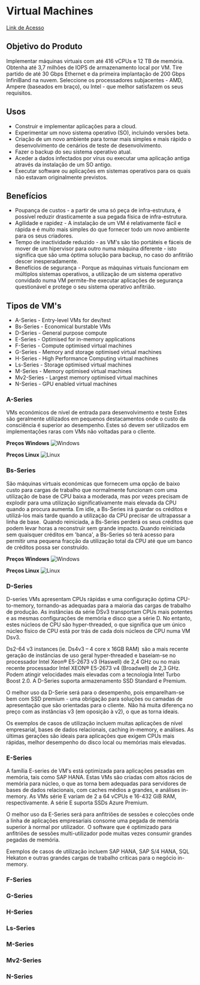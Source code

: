 # Virtual Machines

[Link de Acesso](https://azure.microsoft.com/en-us/products/virtual-machines/#overview)

## Objetivo do Produto

Implementar máquinas virtuais com até 416 vCPUs e 12 TB de memória. Obtenha até 3,7 milhões de IOPS de armazenamento local por VM. Tire partido de até 30 Gbps Ethernet e da primeira implantação de 200 Gbps InfiniBand na nuvem. Seleccione os processadores subjacentes - AMD, Ampere (baseados em braço), ou Intel - que melhor satisfazem os seus requisitos.

## Usos

* Construir e implementar aplicações para a cloud.
* Experimentar um novo sistema operativo (SO), incluindo versões beta.
* Criação de um novo ambiente para tornar mais simples e mais rápido o desenvolvimento de cenários de teste de desenvolvimento.
* Fazer o backup do seu sistema operativo atual.
* Aceder a dados infectados por vírus ou executar uma aplicação antiga através da instalação de um SO antigo.
* Executar software ou aplicações em sistemas operativos para os quais não estavam originalmente previstos.

## Benefícios

* Poupança de custos - a partir de uma só peça de infra-estrutura, é possível reduzir drasticamente a sua pegada física de infra-estrutura.
* Agilidade e rapidez - A instalação de um VM é relativamente fácil e rápida e é muito mais simples do que fornecer todo um novo ambiente para os seus criadores.
* Tempo de inactividade reduzido - as VM's são tão portáteis e fáceis de mover de um hipervisor para outro numa máquina diferente - isto significa que são uma óptima solução para backup, no caso do anfitrião descer inesperadamente.
* Benefícios de segurança - Porque as máquinas virtuais funcionam em múltiplos sistemas operativos, a utilização de um sistema operativo convidado numa VM permite-lhe executar aplicações de segurança questionável e protege o seu sistema operativo anfitrião.

## Tipos de VM's

* A-Series - Entry-level VMs for dev/test
* Bs-Series - Economical burstable VMs
* D-Series - General purpose compute
* E-Series - Optimised for in-memory applications
* F-Series - Compute optimised virtual machines
* G-Series - Memory and storage optimised virtual machines
* H-Series - High Performance Computing virtual machines
* Ls-Series - Storage optimised virtual machines
* M-Series - Memory optimised virtual machines
* Mv2-Series - Largest memory optimised virtual machines
* N-Series - GPU enabled virtual machines

### A-Series

VMs económicos de nível de entrada para desenvolvimento e teste
Estes são geralmente utilizados em pequenos destacamentos onde o custo da consciência é superior ao desempenho. Estes só devem ser utilizados em implementações raras com VMs não voltadas para o cliente.

**Preços Windows**
![Windows](./A-Series/Windows%20Pricing.png)

**Preços Linux**
![Linux](./A-Series//Linux%20Pricing.png)

### Bs-Series

São máquinas virtuais económicas que fornecem uma opção de baixo custo para cargas de trabalho que normalmente funcionam com uma utilização de base de CPU baixa a moderada, mas por vezes precisam de explodir para uma utilização significativamente mais elevada da CPU quando a procura aumenta. Em idle, a Bs-Series irá guardar os créditos e utilizá-los mais tarde quando a utilização da CPU precisar de ultrapassar a linha de base.  Quando reiniciada, a Bs-Series perderá os seus créditos que podem levar horas a reconstruir sem grande impacto. Quando reiniciada sem quaisquer créditos em 'banca', a Bs-Series só terá acesso para permitir uma pequena fracção da utilização total da CPU até que um banco de créditos possa ser construído.

**Preços Windows**
![Windows](./Bs-Series/Windows%20Pricing.png)

**Preços Linux**
![Linux](./Bs-Series/Linux%20Pricing.png)

### D-Series

D-series VMs apresentam CPUs rápidas e uma configuração óptima CPU-to-memory, tornando-as adequadas para a maioria das cargas de trabalho de produção. As instâncias da série DSv3 transportam CPUs mais potentes e as mesmas configurações de memória e disco que a série D.  No entanto, estes núcleos de CPU são hyper-threaded, o que significa que um único núcleo físico de CPU está por trás de cada dois núcleos de CPU numa VM Dsv3.

Ds2-64 v3 instances (ie. Ds4v3 – 4 core x 16GB RAM)  são a mais recente geração de instâncias de uso geral hyper-threaded e baseiam-se no processador Intel Xeon® E5-2673 v3 (Haswell) de 2,4 GHz ou no mais recente processador Intel XEON® E5-2673 v4 (Broadwell) de 2,3 GHz. Podem atingir velocidades mais elevadas com a tecnologia Intel Turbo Boost 2.0. A D-Series suporta armazenamento SSD Standard e Premium.  

O melhor uso da D-Serie será para o desempenho, pois emparelham-se bem com SSD premium - uma obrigação para soluções ou camadas de apresentação que são orientadas para o cliente.  Não há muita diferença no preço com as instâncias v3 (em oposição à v2), o que as torna ideais.  

Os exemplos de casos de utilização incluem muitas aplicações de nível empresarial, bases de dados relacionais, caching in-memory, e análises. As últimas gerações são ideais para aplicações que exigem CPUs mais rápidas, melhor desempenho do disco local ou memórias mais elevadas.  

### E-Series

A família E-series de VM's está optimizada para aplicações pesadas em memória, tais como SAP HANA. Estas VMs são criadas com altos rácios de memória para núcleo, o que as torna bem adequadas para servidores de bases de dados relacionais, com caches médios a grandes, e análises in-memory. As VMs série E variam de 2 a 64 vCPUs e 16-432 GiB RAM, respectivamente. A série E suporta SSDs Azure Premium.

O melhor uso da E-Series será para anfitriões de sessões e colecções onde a linha de aplicações empresariais consome uma pegada de memória superior à normal por utilizador.  O software que é optimizado para anfitriões de sessões multi-utilizador pode muitas vezes consumir grandes pegadas de memória.

Exemplos de casos de utilização incluem SAP HANA, SAP S/4 HANA, SQL Hekaton e outras grandes cargas de trabalho críticas para o negócio in-memory.

### F-Series

### G-Series

### H-Series

### Ls-Series

### M-Series

### Mv2-Series

### N-Series
